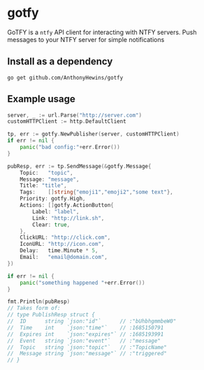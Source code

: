 # gotfy

GoTFY is a `ntfy` API client for interacting with NTFY servers.
Push messages to your NTFY server for simple notifications

## Install as a dependency

```shell
go get github.com/AnthonyHewins/gotfy
```

## Example usage

```go
server, _ := url.Parse("http://server.com")
customHTTPClient := http.DefaultClient

tp, err := gotfy.NewPublisher(server, customHTTPClient)
if err != nil {
    panic("bad config:"+err.Error())
}

pubResp, err := tp.SendMessage(&gotfy.Message{
    Topic:   "topic",
    Message: "message",
    Title: "title",
    Tags:    []string{"emoji1","emoji2","some text"},
    Priority: gotfy.High,
    Actions: []gotfy.ActionButton{
	    Label: "label",
	    Link: "http://link.sh",
	    Clear: true,
    },
    ClickURL: "http://click.com",
    IconURL: "http://icon.com",
    Delay:   time.Minute * 5,
    Email:   "email@domain.com",
})

if err != nil {
    panic("something happened "+err.Error())
}

fmt.Println(pubResp)
// Takes form of:
// type PublishResp struct {
// 	ID      string `json:"id"`      // :"bUhbhgmmbeW0"
// 	Time    int    `json:"time"`    // :1685150791
// 	Expires int    `json:"expires"` // :1685193991
// 	Event   string `json:"event"`   // :"message"
// 	Topic   string `json:"topic"`   // :"TopicName"
// 	Message string `json:"message"` // :"triggered"
// }
```